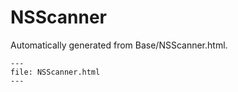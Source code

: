 
# NSScanner

Automatically generated from Base/NSScanner.html.

``` {raw} html
---
file: NSScanner.html
---
```
